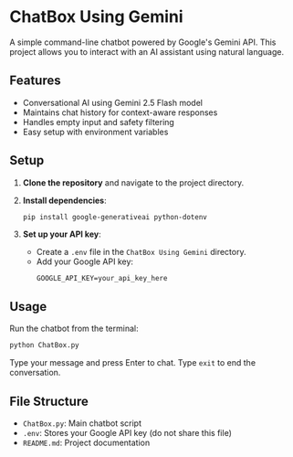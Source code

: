 # ChatBox Using Gemini

A simple command-line chatbot powered by Google's Gemini API. This project allows you to interact with an AI assistant using natural language.

## Features

- Conversational AI using Gemini 2.5 Flash model
- Maintains chat history for context-aware responses
- Handles empty input and safety filtering
- Easy setup with environment variables

## Setup

1. **Clone the repository** and navigate to the project directory.

2. **Install dependencies**:
   ```sh
   pip install google-generativeai python-dotenv
   ```

3. **Set up your API key**:
   - Create a `.env` file in the `ChatBox Using Gemini` directory.
   - Add your Google API key:
     ```
     GOOGLE_API_KEY=your_api_key_here
     ```
     
## Usage

Run the chatbot from the terminal:

```sh
python ChatBox.py
```

Type your message and press Enter to chat. Type `exit` to end the conversation.

## File Structure

- `ChatBox.py`: Main chatbot script
- `.env`: Stores your Google API key (do not share this file)
- `README.md`: Project documentation


